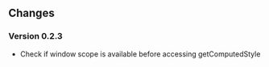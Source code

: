 ## Changes
### Version 0.2.3

* Check if window scope is available before accessing getComputedStyle


